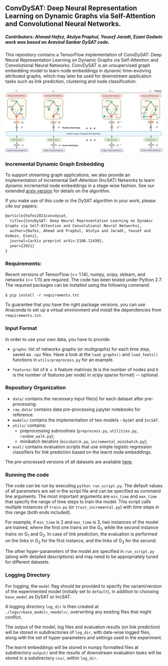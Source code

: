 ## ConvDySAT: Deep Neural Representation Learning on Dynamic Graphs via Self-Attention and Convolutional Neural Networks.

##### Contributors: Ahmad Hafez, Atulya Praphul, Yousef Jaradt, Ezani Godwin work was based on Aravind Sankar DySAT code.



This repository contains a TensorFlow implementation of ConvDySAT: Deep Neural Representation Learning on Dynamic Graphs via Self-Attention and Convolutional Neural Networks. ConvDySAT is an unsupervised graph embedding model to learn node embeddings in dynamic time-evolving attributed graphs, which may later be used for downstream application tasks such as link prediction, clustering and node classification.

 

![DySAT: Dynamic Self-Attention Network](arch.png)


### Incremental Dynamic Graph Embedding

To support streaming graph applications, we also provide an implementation of Incremental 
Self-Attention (IncSAT) Networks to learn dynamic incremental node embeddings in a stage-wise fashion. 
See our extended [arxiv version](https://arxiv.org/pdf/1812.09430.pdf) for details on the algorithm.



If you make use of this code or the DySAT algorithm in your work, please cite our papers:

```angular2
@article{hafez2021convdysat,
  title={ConvDySAT: Deep Neural Representation Learning on Dynamic Graphs via Self-Attention and Convolutional Neural Networks},
  author={Hafez, Ahmad and Praphul, Atulya and Jaradt, Yousef and Godwin, Ezani},
  journal={arXiv preprint arXiv:2106.11430},
  year={2021}
}
```
### Requirements:

Recent versions of TensorFlow (<= 1.14), numpy, scipy, sklearn, and networkx (<= 1.11) are required.
The code has been tested under Python 2.7. The required packages can be installed using the following
command:

``$ pip install -r requirements.txt``

To guarantee that you have the right package versions, you can use Anaconda to set up a virtual environment and install the dependencies from ``requirements.txt``.


### Input Format

In order to use your own data, you have to provide:

- ``graphs``: list of networkx graphs (or multigraphs) for each time step, saved as `.npz` files. Have a look at the ``load_graphs()`` and ``load_feats()``  functions in ``utils/preprocess.py`` for an example.

- ``features``: list of ``N x D`` feature matrices (``N`` is the number of nodes and ``D`` is the number of features per node) in scipy sparse format) -- optional.

### Repository Organization
- ``data/`` contains the necessary input file(s) for each dataset after pre-processing.
- ``raw_data/`` contains data pre-processing jupyter notebooks for reference.
- ``models/`` contains the implementation of two models - ``DySAT`` and ``IncSAT``.
- ``utils/`` contains:
    - preprocessing subroutines (``preprocess.py``, ``utilities.py``, ``random_walk.py``);
    - minibatch iterators (``minibatch.py``, ``incremental_minibatch.py``);
- ``eval/`` contains evaluation scripts that use simple logistic regression classifiers for link prediction based on the learnt node embeddings.

The pre-processed versions of all datasets are available [here](https://drive.google.com/open?id=1TAWipN2y6uYf5BRtlKp-NY2BT3znH1YB).

### Running the code
The code can be run by executing ``python run_script.py``. The default values of all parameters are set in the script file and can be specified as command line arguments. The most important arguments are ``min_time`` and ``max_time`` that specify the range of time steps to train the model.
This script calls multiple instances of ``train.py`` (or ``train_incremental.py``) with time steps in this range (both
 ends 
included).

For example, if ``min_time`` is 2 and ``max_time`` is 3, two instances of the model are trained, where the first one trains on the G<sub>1</sub>, while the second instance trains on G<sub>1</sub> and G<sub>2</sub>. In case of link prediction, the evaluation is performed on the links in G<sub>2</sub> for the first instance, and the links of G<sub>3</sub> for the second.

The other hyper-parameters of the model are specified in ``run_script.py`` (along with detailed descriptions) and may need to be appropriately tuned for different datasets.

### Logging Directory

For logging, the ``model`` flag should be provided to specify the variant/version of the experimented model 
(initially set to ``default``), in addition to choosing ``base_model`` as DySAT or IncSAT.

A logging directory ``log_dir`` is then created at ``./logs/<base_model>_<model>/``, overwriting any existing files that might conflict.

The output of the model, log files and evaluation results (on link prediction) will be stored in subdirectories of ``log_dir``, with date-wise logged files, along with the set of hyper-parameters and settings used in the experiment.

The learnt embeddings will be stored in numpy formatted files at subdirectory ``output/`` and the results of downstream evaluation tasks will be stored in a subdirectory ``csv/``, within ``log_dir``.
